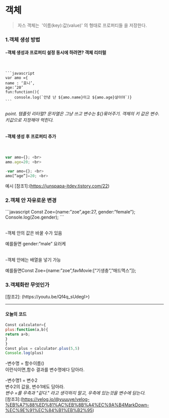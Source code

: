 # 객체 
> 자스 객체는  '이름(key):값(value)' 의 형태로 프로퍼티들 을 저장한다.

<h3>1.객체 생성 방법</h3>

<h4>-객체 생성과 프로퍼티 설정 동시에 하려면? 객체 리터럴</h4><br>

	```javascript
	var amo ={ 
	name : ‘호니’, 
	age:’20’ 
	fun:function(){ 
		console.log(`안녕 난 ${amo.name}이고 ${amo.age}살이야`)} 
	```		

<h6>point. 템플릿 리터럴? 문자열은 그냥 쓰고 변수는 ${}묶어주기. 객체의 키 값은 변수. 키값으로 지정해야 먹힌다.<br><h6>


<h4>-객체 생성 후 프로퍼티 추가</h4><br>

```javascript
var amo={}; <br>
amo.age=20; <br>

-var amo={}; <br>
amo[“age”]=20; <br>
``` 
예시 [참조1]:(https://junspapa-itdev.tistory.com/22)<br>

<h3> 2.객체 안 자유로운 변경</h3>
```javascript
Const Zoe={name:”zoe”,age:27, gender:”female”};
<br>Console.log(Zoe.gender);
```

  <br>-객체 안의 값은 바꿀 수가 있음<br> 
  
  예를들면 gender:”male” 요러케
  
  <br>-객체 안에는 배열을 넣기 가능<br>
  
  예를들면Const Zoe={name:”zoe”,favMovie:[“기생충”,”매드맥스”]};<br>

<h3> 3.객체화란 무엇인가</h3>
[참조2]: (https://youtu.be/Qf4q_sUdegI>)


---
<h4>오늘의 코드</h4>

```javascript
Const calculator={
plus:function(a,b){
return a+b;
}
}
Const plus = calculator.plus(5,5)
Console.log(plus)
```

  -변수명 = 함수이름()<br>
  이런식이면,함수 결과를 변수명에다 담아라.<br>

  -변수명1 = 변수2<br>
  변수2의 값을, 변수1에도 담아라.<br>
  *변수 =를 우측과 "같다." 라고 생각하지 말고, 우측에 있는것을 변수에 담는다.*<br>
[참조3]:(https://velog.io/@yuuuye/velog-%EB%A7%88%ED%81%AC%EB%8B%A4%EC%9A%B4MarkDown-%EC%9E%91%EC%84%B1%EB%B2%95)
